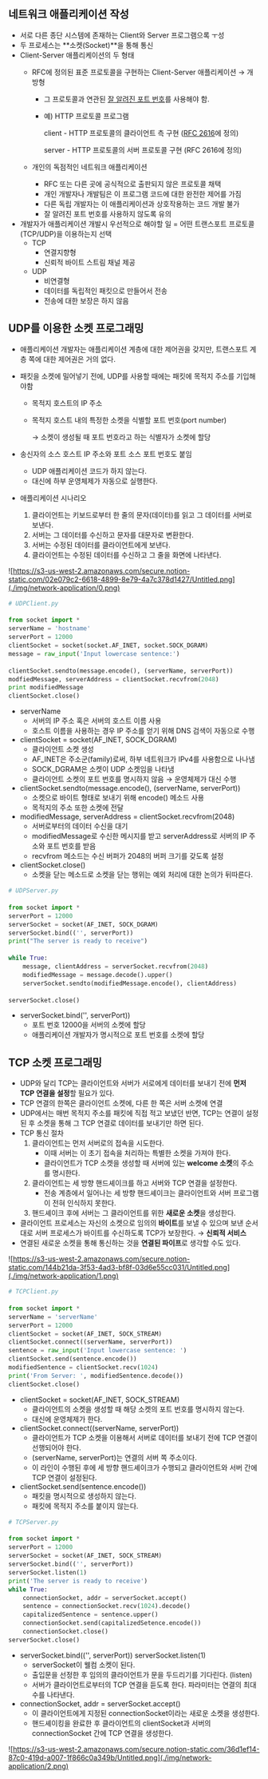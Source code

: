 ## 네트워크 애플리케이션 작성

- 서로 다른 종단 시스템에 존재하는 Client와 Server 프로그램으록 ㅜ성
- 두 프로세스는 **소켓(Socket)**을 통해 통신
- Client-Server 애플리케이션의 두 형태
    - RFC에 정의된 표준 프로토콜을 구현하는 Client-Server 애플리케이션 → 개방형
        - 그 프로토콜과 연관된 [잘 알려진 포트 번호](https://ko.wikipedia.org/wiki/TCP/UDP%EC%9D%98_%ED%8F%AC%ED%8A%B8_%EB%AA%A9%EB%A1%9D)를 사용해야 함.
        - 예) HTTP 프로토콜 프로그램

             client - HTTP 프로토콜의 클라이언트 측 구현 ([RFC 2616](https://tools.ietf.org/html/rfc2616)에 정의)

             server - HTTP 프로토콜의 서버 프로토콜 구현 (RFC 2616에 정의)

    - 개인의 독점적인 네트워크 애플리케이션
        - RFC 또는 다른 곳에 공식적으로 출판되지 않은 프로토콜 채택
        - 개인 개발자나 개발팀은 이 프로그램 코드에 대한 완전한 제어를 가짐
        - 다른 독립 개발자는 이 애플리케이션과 상호작용하는 코드 개발 불가
        - 잘 알려진 포트 번호를 사용하지 않도록 유의
- 개발자가 애플리케이션 개발시 우선적으로 해야할 일 = 어떤 트랜스포트 프로토콜 (TCP/UDP)을 이용하는지 선택
    - TCP
        - 연결지향형
        - 신뢰적 바이트 스트림 채널 제공
    - UDP
        - 비연결형
        - 데이터를 독립적인 패킷으로 만들어서 전송
        - 전송에 대한 보장은 하지 않음

## UDP를 이용한 소켓 프로그래밍

- 애플리케이션 개발자는 애플리케이션 계층에 대한 제어권을 갖지만, 트랜스포트 계층 쪽에 대한 제어권은 거의 없다.
- 패킷을 소켓에 밀어넣기 전에, UDP를 사용할 때에는 패킷에 목적지 주소를 기입해야함
    - 목적지 호스트의 IP 주소
    - 목적지 호스트 내의 특정한 소켓을 식별할 포트 번호(port number)

        → 소켓이 생성될 때 포트 번호라고 하는 식별자가 소켓에 할당

- 송신자의 소스 호스트 IP 주소와 포트 소스 포트 번호도 붙임
    - UDP 애플리케이션 코드가 하지 않는다.
    - 대신에 하부 운영체제가 자동으로 실행한다.

- 애플리케이션 시나리오
    1. 클라이언트는 키보드로부터 한 줄의 문자(데이터)를 읽고 그 데이터를 서버로 보낸다.
    2. 서버는 그 데이터를 수신하고 문자를 대문자로 변환한다.
    3. 서버는 수정된 데이터를 클라이언트에게 보낸다.
    4. 클라이언트는 수정된 데이터를 수신하고 그 줄을 화면에 나타낸다.

![https://s3-us-west-2.amazonaws.com/secure.notion-static.com/02e079c2-6618-4899-8e79-4a7c378d1427/Untitled.png](./img/network-application/0.png)

```python
# UDPClient.py

from socket import *
serverName = 'hostname'
serverPort = 12000
clientSocket = socket(socket.AF_INET, socket.SOCK_DGRAM)
message = raw_input('Input lowercase sentence:')

clientSocket.sendto(message.encode(), (serverName, serverPort))
modfiedMessage, serverAddress = clientSocket.recvfrom(2048)
print modifiedMessage
clientSocket.close()
```

- serverName
    - 서버의 IP 주소 혹은 서버의 호스트 이름 사용
    - 호스트 이름을 사용하는 경우 IP 주소를 얻기 위해 DNS 검색이 자동으로 수행
- clientSocket = socket(AF_INET, SOCK_DGRAM)
    - 클라이언트 소켓 생성
    - AF_INET은 주소군(family)로써, 하부 네트워크가 IPv4를 사용함으로 나나냄
    - SOCK_DGRAM은 소켓이 UDP 소켓임을 나타냄
    - 클라이언트 소켓의 포트 번호를 명시하지 않음 → 운영체제가 대신 수행
- clientSocket.sendto(message.encode(), (serverName, serverPort))
    - 소켓으로 바이트 형태로 보내기 위해 encode() 메소드 사용
    - 목적지의 주소 또한 소켓에 전달
- modifiedMessage, serverAddress = clientSocket.recvfrom(2048)
    - 서버로부터의 데이터 수신을 대기
    - modifiedMessage로 수신한 메시지를 받고 serverAddress로 서버의 IP 주소와 포트 번호를 받음
    - recvfrom 메소드는 수신 버퍼가 2048의 버퍼 크기를 갖도록 설정
- clientSocket.close()
    - 소켓을 닫는 메소드로 소켓을 닫는 행위는 예외 처리에 대한 논의가 뒤따른다.

```python
# UDPServer.py

from socket import *
serverPort = 12000
serverSocket = socket(AF_INET, SOCK_DGRAM)
serverSocket.bind(('', serverPort))
print("The server is ready to receive")

while True:
	message, clientAddress = serverSocket.recvfrom(2048)
	modifiedMessage = message.decode().upper()
	serverSocket.sendto(modifiedMessage.encode(), clientAddress)

serverSocket.close()
```

- serverSocket.bind('', serverPort))
    - 포트 번호 12000을 서버의 소켓에 할당
    - 애플리케이션 개발자가 명시적으로 포트 번호를 소켓에 할당

## TCP 소켓 프로그래밍

- UDP와 달리 TCP는 클라이언트와 서버가 서로에게 데이터를 보내기 전에 **먼저 TCP 연결을 설정**할 필요가 있다.
- TCP 연결의 한쪽은 클라이언트 소켓에, 다른 한 쪽은 서버 소켓에 연결
- UDP에서는 매번 목적지 주소를 패킷에 직접 적고 보냈던 반면, TCP는 연결이 설정된 후 소켓을 통해 그 TCP 연결로 데이터를 보내기만 하면 된다.
- TCP 통신 절차
    1. 클라이언트는 먼저 서버로의 접속을 시도한다.
        - 이때 서버는 이 초기 접속을 처리하는 특별한 소켓을 가져야 한다.
        - 클라이언트가 TCP 소켓을 생성할 때 서버에 있는 **welcome 소켓**의 주소를 명시한다.
    2. 클라이언트는 세 방향 핸드셰이크를 하고 서버와 TCP 연결을 설정한다.
        - 전송 계층에서 일어나는 세 방향 핸드셰이크는 클라이언트와 서버 프로그램이 전혀 인식하지 못한다.
    3. 핸드셰이크 후에 서버는 그 클라이언트를 위한 **새로운 소켓**을 생성한다.
- 클라이언트 프로세스는 자신의 소켓으로 임의의 **바이트**를 보낼 수 있으며 보낸 순서대로 서버 프로세스가 바이트를 수신하도록 TCP가 보장한다. → **신뢰적 서비스**
- 연결된 새로운 소켓을 통해 통신하는 것을 **연결된 파이프**로 생각할 수도 있다.

![https://s3-us-west-2.amazonaws.com/secure.notion-static.com/144b21da-3f53-4ad3-bf8f-03d6e55cc031/Untitled.png](./img/network-application/1.png)

```python
# TCPClient.py

from socket import *
serverName = 'serverName'
serverPort = 12000
clientSocket = socket(AF_INET, SOCK_STREAM)
clientSocket.connect((serverName, serverPort))
sentence = raw_input('Input lowercase sentence: ')
clientSocket.send(sentence.encode())
modifiedSentence = clientSocket.recv(1024)
print('From Server: ', modifiedSentence.decode())
clientSocket.close()
```

- clientSocket = socket(AF_INET, SOCK_STREAM)
    - 클라이언트의 소켓을 생성할 때 해당 소켓의 포트 번호를 명시하지 않는다.
    - 대신에 운영체제가 한다.
- clientSocket.connect((serverName, serverPort))
    - 클라이언트가 TCP 소켓을 이용해서 서버로 데이터를 보내기 전에 TCP 연결이 선행되어야 한다.
    - (serverName, serverPort)는 연결의 서버 쪽 주소이다.
    - 이 라인이 수행된 후에 세 방향 핸드셰이크가 수행되고 클라이언트와 서버 간에 TCP 연결이 설정된다.
- clientSocket.send(sentence.encode())
    - 패킷을 명시적으로 생성하지 않는다.
    - 패킷에 목적지 주소를 붙이지 않는다.

```python
# TCPServer.py

from socket import *
serverPort = 12000
serverSocket = socket(AF_INET, SOCK_STREAM)
serverSocket.bind(('', serverPort))
serverSocket.listen(1)
print('The server is ready to receive')
while True:
	connectionSocket, addr = serverSocket.accept()
	sentence = connectionSocket.recv(1024).decode()
	capitalizedSentence = sentence.upper()
	connectionSocket.send(capitalizedSetence.encode())
	connectionSocket.close()
serverSocket.close()
```

- serverSocket.bind(('', serverPort))
serverSocket.listen(1)
    - serverSocket이 웰컴 소켓이 된다.
    - 출입문을 선정한 후 임의의 클라이언트가 문을 두드리기를 기다린다. (listen)
    - 서버가 클라이언트로부터의 TCP 연결을 듣도록 한다. 파라미터는 연결의 최대 수를 나타낸다.
- connectionSocket, addr = serverSocket.accept()
    - 이 클라이언트에게 지정된 connectionSocket이라는 새로운 소켓을 생성한다.
    - 핸드셰이킹을 완료한 후 클라이언트의 clientSocket과 서버의 connectionSocket 간에 TCP 연결을 생성한다.

![https://s3-us-west-2.amazonaws.com/secure.notion-static.com/36d1ef14-87c0-419d-a007-1f866c0a349b/Untitled.png](./img/network-application/2.png)